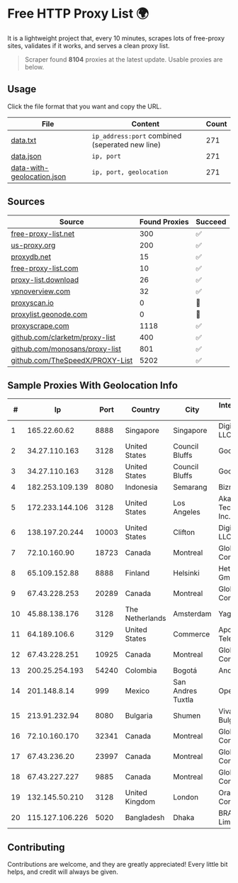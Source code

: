 
# Free HTTP Proxy List 🌍

It is a lightweight project that, every 10 minutes, scrapes lots of free-proxy sites, validates if it works, and serves a clean proxy list.


> Scraper found **8104** proxies at the latest update. Usable proxies are below.

## Usage

Click the file format that you want and copy the URL.


|File|Content|Count|
|----|-------|-----|
|[data.txt](https://raw.githubusercontent.com/themiralay/Proxy-List-World/master/data.txt)|`ip_address:port` combined (seperated new line)|271|
|[data.json](https://raw.githubusercontent.com/themiralay/Proxy-List-World/master/data.json)|`ip, port`|271|
|[data-with-geolocation.json](https://raw.githubusercontent.com/themiralay/Proxy-List-World/master/data-with-geolocation.json)|`ip, port, geolocation`|271|

## Sources

|Source|Found Proxies|Succeed|
|------|-------------|-------|
|[free-proxy-list.net](https://free-proxy-list.net)|300|✅|
|[us-proxy.org](https://www.us-proxy.org)|200|✅|
|[proxydb.net](http://proxydb.net)|15|✅|
|[free-proxy-list.com](https://free-proxy-list.com/?page=&port=&type%5B%5D=http&type%5B%5D=https&up_time=0&search=Search)|10|✅|
|[proxy-list.download](https://www.proxy-list.download/HTTP)|26|✅|
|[vpnoverview.com](https://vpnoverview.com/privacy/anonymous-browsing/free-proxy-servers)|32|✅|
|[proxyscan.io](https://www.proxyscan.io)|0|🚫|
|[proxylist.geonode.com](https://proxylist.geonode.com/api/proxy-list?limit=300&page=1&sort_by=lastChecked&sort_type=desc&protocols=http,https)|0|🚫|
|[proxyscrape.com](https://api.proxyscrape.com/v2/?request=displayproxies&protocol=http&timeout=10000&country=all&ssl=all&anonymity=all)|1118|✅|
|[github.com/clarketm/proxy-list](https://raw.githubusercontent.com/clarketm/proxy-list/master/proxy-list-raw.txt)|400|✅|
|[github.com/monosans/proxy-list](https://raw.githubusercontent.com/monosans/proxy-list/main/proxies/http.txt)|801|✅|
|[github.com/TheSpeedX/PROXY-List](https://raw.githubusercontent.com/TheSpeedX/PROXY-List/master/http.txt)|5202|✅|


## Sample Proxies With Geolocation Info

|#|Ip|Port|Country|City|Internet Service Provider|
|-|--|----|-------|----|-------------------------|
|1|165.22.60.62|8888|Singapore|Singapore|DigitalOcean, LLC|
|2|34.27.110.163|3128|United States|Council Bluffs|Google LLC|
|3|34.27.110.163|3128|United States|Council Bluffs|Google LLC|
|4|182.253.109.139|8080|Indonesia|Semarang|Biznet Metronet|
|5|172.233.144.106|3128|United States|Los Angeles|Akamai Technologies, Inc.|
|6|138.197.20.244|10003|United States|Clifton|DigitalOcean, LLC|
|7|72.10.160.90|18723|Canada|Montreal|GloboTech Communications|
|8|65.109.152.88|8888|Finland|Helsinki|Hetzner Online GmbH|
|9|67.43.228.253|20289|Canada|Montreal|GloboTech Communications|
|10|45.88.138.176|3128|The Netherlands|Amsterdam|Yaglom Labs Ltd|
|11|64.189.106.6|3129|United States|Commerce|Apogee Telecom Inc.|
|12|67.43.228.251|10925|Canada|Montreal|GloboTech Communications|
|13|200.25.254.193|54240|Colombia|Bogotá|Andinet ON Line|
|14|201.148.8.14|999|Mexico|San Andres Tuxtla|Operbes|
|15|213.91.232.94|8080|Bulgaria|Shumen|Vivacom Bulgaria EAD|
|16|72.10.160.170|32341|Canada|Montreal|GloboTech Communications|
|17|67.43.236.20|23997|Canada|Montreal|GloboTech Communications|
|18|67.43.227.227|9885|Canada|Montreal|GloboTech Communications|
|19|132.145.50.210|3128|United Kingdom|London|Oracle Corporation|
|20|115.127.106.226|5020|Bangladesh|Dhaka|BRACNet Limited|



## Contributing

Contributions are welcome, and they are greatly appreciated! Every
little bit helps, and credit will always be given.


